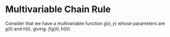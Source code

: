 # Multivariable Chain Rule

Consider that we have a multivariable function $g(x, y)$ whose parameters are $g(t)$ and $h(t)$, giving: $f(g(t), h(t))$. 
